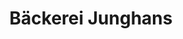 ---
title: "Bäckerei Junghans"
url: /wuenschendorf-elster/baeckerei-junghans-bahnhofstrasse/
shop: Bäckerei
---